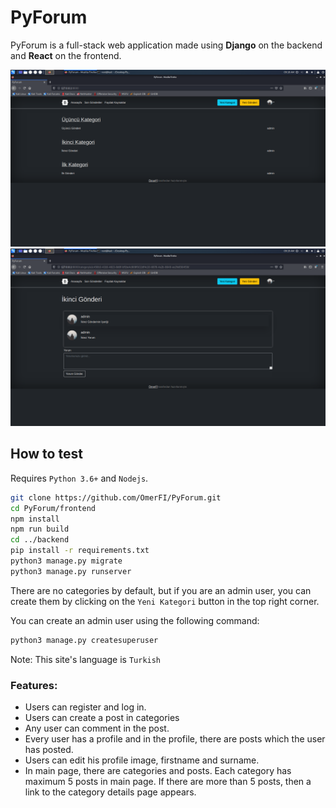 # PyForum

PyForum is a full-stack web application made using **Django** on the backend and **React** on the frontend.

![](images/index.png)
![](images/detail.png)

## How to test

Requires `Python 3.6+` and `Nodejs`.

```bash
git clone https://github.com/OmerFI/PyForum.git
cd PyForum/frontend
npm install
npm run build
cd ../backend
pip install -r requirements.txt
python3 manage.py migrate
python3 manage.py runserver
```

There are no categories by default, but if you are an admin user, you can create them by clicking on the `Yeni Kategori` button in the top right corner.

You can create an admin user using the following command:

```bash
python3 manage.py createsuperuser
```

Note: This site's language is `Turkish`

### Features:

- Users can register and log in.
- Users can create a post in categories
- Any user can comment in the post.
- Every user has a profile and in the profile, there are posts which the user has posted.
- Users can edit his profile image, firstname and surname.
- In main page, there are categories and posts. Each category has maximum 5 posts in main page. If there are more than 5 posts, then a link to the category details page appears.
